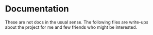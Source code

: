 # Documentation

These are not docs in the usual sense. The following files are write-ups about the project for me and few friends who might be interested.